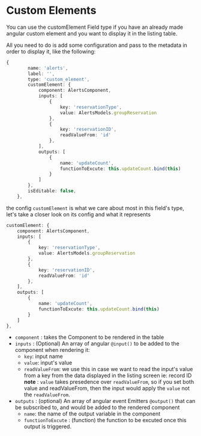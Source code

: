 # Custom Elements

You can use the customElement Field type if you have an already made angular custom element and you want to display it in the listing table.

All you need to do is add some configuration and pass to the metadata in order to display it,
like the following:

```typescript
{
        name: 'alerts',
        label: '',
        type: 'custom_element',
        customElement: {
            component: AlertsComponent,
            inputs: [
                {
                    key: 'reservationType',
                    value: AlertsModels.groupReservation
                },
                {
                    key: 'reservationID',
                    readValueFrom: 'id'
                },
            ],
            outputs: [
                {
                    name: 'updateCount',
                    functionToExcute: this.updateCount.bind(this)
                }
            ]
        },
        isEditable: false,
    },
```

the config `customElement` is what we care about most in this field's type, let's take a closer look on its config and what it represents


```typescript
customElement: {
    component: AlertsComponent,
    inputs: [
        {
            key: 'reservationType',
            value: AlertsModels.groupReservation
        },
        {
            key: 'reservationID',
            readValueFrom: 'id'
        },
    ],
    outputs: [
        {
            name: 'updateCount',
            functionToExcute: this.updateCount.bind(this)
        }
    ]
},
```
- `component` : takes the Component to be rendered in the table
- `inputs` : (Optional) An array of angular `@input()` to be added to the component when rendering it:
  - `key`: input name
  - `value`: input's value
  - `readValueFrom`: we use this in case we want to read the input's value from a key from the data displayed in the listing screen ie: record ID
    **note** : `value` takes presedence over `readValueFrom`, so if you set both value and readValueFrom, then the input would apply the `value` not the `readValueFrom`.
- `outputs` : (optional) An array of angular event Emitters `@output()` that can be subscribed to, and would be added to the rendered component
  - `name`: the name of the output variable in the component
  - `functionToExcute` : (function) the function to be excuted once this output is triggered.